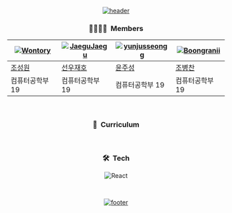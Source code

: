 <div align = "center">

[![header](https://capsule-render.vercel.app/api?type=waving&color=timeGradient&animation=fadeIn&height=230&text=Re%+act&desc=경기대학교%20거북이%20학습그룹&fontSize=60&fontAlign=50&fontAlignY=33&descSize=20&descAlign=50&descAlignY=55)](https://github.com/KGU-React)  

### 👨‍👩‍👧‍👦&nbsp; Members

|[![Wontory](https://avatars.githubusercontent.com/u/94912717)](http://github.com/wontory)|[![JaeguJaegu](https://avatars.githubusercontent.com/u/118053865)](http://github.com/SunwooJaeho)|[![yunjusseongg](https://avatars.githubusercontent.com/u/126853299)](http://github.com/yunjusseongg)|[![Boongranii](https://avatars.githubusercontent.com/u/102457140)](http://github.com/bbjbc)|
|-|-|-|-|
|[조성원](http://github.com/wontory)|[선우재호](http://github.com/SunwooJaeho)|[윤주성](http://github.com/yunjusseongg)|[조병찬](http://github.com/bbjbc)|
|컴퓨터공학부 19|컴퓨터공학부 19|컴퓨터공학부 19|컴퓨터공학부 19|

&nbsp;

### 📝&nbsp; Curriculum

&nbsp;

### 🛠︎&nbsp; Tech
![React](https://img.shields.io/badge/React-61DAFB.svg?logo=React&logoColor=black&style=flat)


&nbsp;

[![footer](https://capsule-render.vercel.app/api?type=waving&color=timeGradient&animation=fadeIn&section=footer)](https://github.com/KGU-CS-HOME)

</div>
